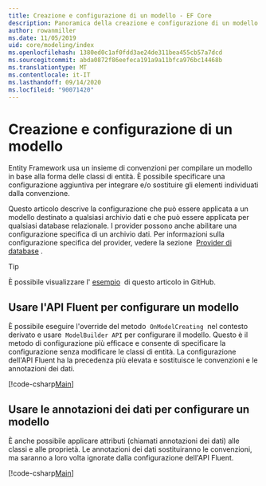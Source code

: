 ```yaml
---
title: Creazione e configurazione di un modello - EF Core
description: Panoramica della creazione e configurazione di un modello con Entity Framework Core
author: rowanmiller
ms.date: 11/05/2019
uid: core/modeling/index
ms.openlocfilehash: 1380ed0c1af0fdd3ae24de311bea455cb57a7dcd
ms.sourcegitcommit: abda0872f86eefeca191a9a11bfca976bc14468b
ms.translationtype: MT
ms.contentlocale: it-IT
ms.lasthandoff: 09/14/2020
ms.locfileid: "90071420"
---
```

# <a name="creating-and-configuring-a-model"></a>Creazione e configurazione di un modello

Entity Framework usa un insieme di convenzioni per compilare un modello in base alla forma delle classi di entità. È possibile specificare una configurazione aggiuntiva per integrare e/o sostituire gli elementi individuati dalla convenzione.

Questo articolo descrive la configurazione che può essere applicata a un modello destinato a qualsiasi archivio dati e che può essere applicata per qualsiasi database relazionale. I provider possono anche abilitare una configurazione specifica di un archivio dati. Per informazioni sulla configurazione specifica del provider, vedere la sezione  [Provider di database](xref:core/providers/index) .

> [!TIP]  
> È possibile visualizzare l' [esempio](https://github.com/dotnet/EntityFramework.Docs/tree/master/samples)  di questo articolo in GitHub.

## <a name="use-fluent-api-to-configure-a-model"></a>Usare l'API Fluent per configurare un modello

È possibile eseguire l'override del metodo  `OnModelCreating`  nel contesto derivato e usare  `ModelBuilder API` per configurare il modello. Questo è il metodo di configurazione più efficace e consente di specificare la configurazione senza modificare le classi di entità. La configurazione dell'API Fluent ha la precedenza più elevata e sostituisce le convenzioni e le annotazioni dei dati.

[!code-csharp[Main](../../../samples/core/Modeling/FluentAPI/Required.cs?highlight=12-14)]

## <a name="use-data-annotations-to-configure-a-model"></a>Usare le annotazioni dei dati per configurare un modello

È anche possibile applicare attributi (chiamati annotazioni dei dati) alle classi e alle proprietà. Le annotazioni dei dati sostituiranno le convenzioni, ma saranno a loro volta ignorate dalla configurazione dell'API Fluent.

[!code-csharp[Main](../../../samples/core/Modeling/DataAnnotations/Required.cs?highlight=15)]
